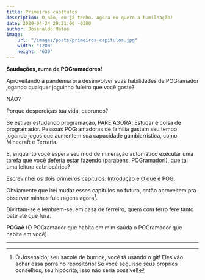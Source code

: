 ```yaml
---
title: Primeiros capítulos
description: O não, eu já tenho. Agora eu quero a humilhação!
date: 2020-04-24 20:21:00 -0300
author: Josenaldo Matos
image:
    url: "/images/posts/primeiros-capitulos.jpg"
    width: "1200"
    height: "630"
---
```

**Saudações, ruma de POGramadores!**

Aproveitando a pandemia pra desenvolver suas habilidades de POGramador jogando qualquer joguinho fuleiro que você goste?

NÃO?

Porque desperdiças tua vida, cabrunco?

Se estiver estudando programação, PARE AGORA! Estudar é coisa de programador. Pessoas POGramadoras de família gastam seu tempo jogando jogos que aumentem sua capacidade gambiarrística, como Minecraft e Terraria.

E, enquanto você espera seu mod de mineração automático executar uma tarefa que você deferia estar fazendo (parabéns, POGramador!), que tal uma leitura cabriocárica?

Escrevinhei os dois primeiros capítulos: [Introdução](/capitulos/introducao) e [O que é POG]('/capitulos/o-que-e-pog').

Obviamente que irei mudar esses capítulos no futuro, então aproveitem pra observar minhas fuleiragens agora[^1].

Divirtam-se e lembrem-se: em casa de ferreiro, quem com ferro fere tanto bate até que fura.

**POGaê**
(O POGramador que habita em mim saúda o POGramador que habita em você)

---
[^1]: Ô Josenaldo, seu sacolé de burrice, você tá usando o git! Eles vão achar essa porra no repositório! Se você seguisse seus próprios conselhos, seu hipócrita, isso não seria possível!
